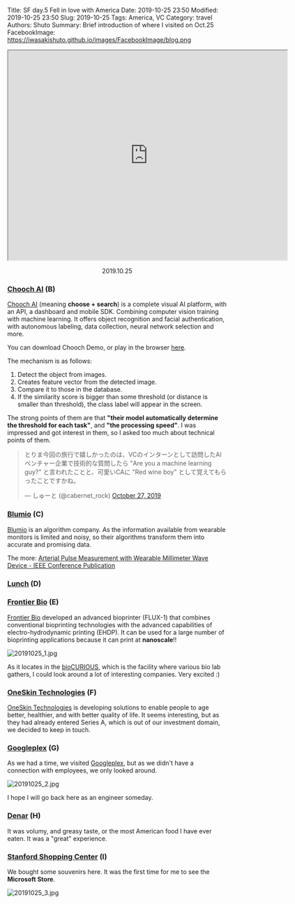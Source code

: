 Title: SF day.5 Fell in love with America
Date: 2019-10-25 23:50
Modified: 2019-10-25 23:50
Slug: 2019-10-25
Tags: America, VC
Category: travel
Authors: Shuto
Summary: Brief introduction of where I visited on Oct.25
FacebookImage: https://iwasakishuto.github.io/images/FacebookImage/blog.png

<center>
  <iframe src="https://www.google.com/maps/d/u/0/embed?mid=1Q4wyNjrIr3EUFaI6wx4LOm7dn3tr0jlp" width="640" height="480"></iframe>
  <p>2019.10.25</p>
</center>

### [Chooch AI](https://chooch.ai/) (B)
[Chooch AI](https://chooch.ai/) (meaning **choose + search**) is a complete visual AI platform, with an API, a dashboard and mobile SDK. Combining computer vision training with machine learning. It offers object recognition and facial authentication, with autonomous labeling, data collection, neural network selection and more.

You can download Chooch Demo, or play in the browser [here](https://chooch.ai/demo/).

The mechanism is as follows:
1. Detect the object from images.
2. Creates feature vector from the detected image.
3. Compare it to those in the database.
4. If the similarity score is bigger than some threshold (or distance is smaller than threshold), the class label will appear in the screen.

The strong points of them are that **"their model automatically determine the threshold for each task"**, and **"the processing speed"**. I was impressed and got interest in them, so I asked too much about technical points of them.

<blockquote class="twitter-tweet"><p lang="ja" dir="ltr">とりま今回の旅行で嬉しかったのは、VCのインターンとして訪問したAIベンチャー企業で技術的な質問したら &quot;Are you a machine learning guy?&quot; と言われたことと、可愛いCAに &quot;Red wine boy&quot; として覚えてもらったことですかね。</p>&mdash; しゅーと (@cabernet_rock) <a href="https://twitter.com/cabernet_rock/status/1188575952940388352?ref_src=twsrc%5Etfw">October 27, 2019</a></blockquote> <script async src="https://platform.twitter.com/widgets.js" charset="utf-8"></script>

### [Blumio](https://blumio.com/) (C)
[Blumio](https://blumio.com/) is an algorithm company. As the information available from wearable monitors is limited and noisy, so their algorithms transform them into accurate and promising data.

The more: [Arterial Pulse Measurement with Wearable Millimeter Wave Device - IEEE Conference Publication](https://ieeexplore.ieee.org/document/8771037)

### [Lunch](https://www.yelp.com/biz/caspian-restaurant-mountain-view-2) (D)

### [Frontier Bio](https://www.frontierbio.com/) (E)
[Frontier Bio](https://www.frontierbio.com/) developed an advanced bioprinter (FLUX-1) that combines conventional bioprinting technologies with the advanced capabilities of electro-hydrodynamic printing (EHDP). It can be used for a large number of bioprinting applications because it can print at **nanoscale**!!

![20191025_1.jpg](theme/img/20191025_1.jpg)

As it locates in the [bioCURIOUS](http://biocurious.org/), which is the facility where various bio lab gathers, I could look around a lot of interesting companies. Very excited :)

### [OneSkin Technologies](https://www.oneskintechnologies.com/) (F)
[OneSkin Technologies](https://www.oneskintechnologies.com/) is developing solutions to enable people to age better, healthier, and with better quality of life. It seems interesting, but as they had already entered Series A, which is out of our investment domain, we decided to keep in touch.

### [Googleplex](https://en.wikipedia.org/wiki/Googleplex) (G)
As we had a time, we visited [Googleplex](https://en.wikipedia.org/wiki/Googleplex), but as we didn't have a connection with employees, we only looked around.

![20191025_2.jpg](theme/img/20191025_2.jpg)

I hope I will go back here as an engineer someday.

### [Denar](https://www.yelp.com/biz/palo-alto-creamery-palo-alto-2) (H)
It was volumy, and greasy taste, or the most American food I have ever eaten. It was a "great" experience.

### [Stanford Shopping Center]() (I)
We bought some souvenirs here. It was the first time for me to see the **Microsoft Store**.

![20191025_3.jpg](theme/img/20191025_3.jpg)
